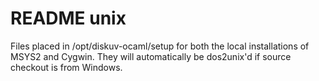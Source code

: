 # README unix

Files placed in /opt/diskuv-ocaml/setup for both the local installations of MSYS2 and Cygwin.
They will automatically be dos2unix'd if source checkout is from Windows.
